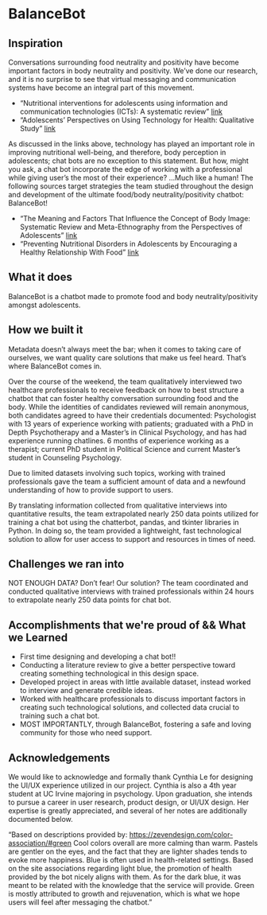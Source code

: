 # BalanceBot
## Inspiration
Conversations surrounding food neutrality and positivity have become important factors in body neutrality and positivity. We’ve done our research, and it is no surprise to see that virtual messaging and communication systems have become an integral part of this movement.
- “Nutritional interventions for adolescents using information and communication technologies (ICTs): A systematic review” [link](https://www.ncbi.nlm.nih.gov/pmc/articles/PMC5621667/)
- “Adolescents’ Perspectives on Using Technology for Health: Qualitative Study” [link](https://pediatrics.jmir.org/2018/1/e2/)

As discussed in the links above, technology has played an important role in improving nutritional well-being, and therefore, body perception in adolescents; chat bots are no exception to this statement. But how, might you ask, a chat bot incorporate the edge of working with a professional while giving user’s the most of their experience? …Much like a human! The following sources target strategies the team studied throughout the design and development of the ultimate food/body neutrality/positivity chatbot: BalanceBot!

- “The Meaning and Factors That Influence the Concept of Body Image: Systematic Review and Meta-Ethnography from the Perspectives of Adolescents” [link](https://www.mdpi.com/1660-4601/18/3/1140)
- “Preventing Nutritional Disorders in Adolescents by Encouraging a Healthy Relationship With Food” [link](https://www.sciencedirect.com/science/article/pii/S1054139X20305759)

## What it does
BalanceBot is a chatbot made to promote food and body neutrality/positivity amongst adolescents.

## How we built it
Metadata doesn’t always meet the bar; when it comes to taking care of ourselves, we want quality care solutions that make us feel heard. That’s where BalanceBot comes in.

Over the course of the weekend, the team qualitatively interviewed two healthcare professionals to receive feedback on how to best structure a chatbot that can foster healthy conversation surrounding food and the body. While the identities of candidates reviewed will remain anonymous, both candidates agreed to have their credentials documented:
Psychologist with 13 years of experience working with patients; graduated with a PhD in Depth Psychotherapy and a Master’s in Clinical Psychology, and has had experience running chatlines.
6 months of experience working as a therapist; current PhD student in Political Science and current Master’s student in Counseling Psychology.

Due to limited datasets involving such topics, working with trained professionals gave the team a sufficient amount of data and a newfound understanding of how to provide support to users.

By translating information collected from qualitative interviews into quantitative results, the team extrapolated nearly 250 data points utilized for training a chat bot using the chatterbot, pandas, and tkinter libraries in Python. In doing so, the team provided a lightweight, fast technological solution to allow for user access to support and resources in times of need.

## Challenges we ran into
NOT ENOUGH DATA? Don’t fear! Our solution? The team coordinated and conducted qualitative interviews with trained professionals within 24 hours to extrapolate nearly 250 data points for chat bot.

## Accomplishments that we're proud of && What we Learned
- First time designing and developing a chat bot!!
- Conducting a literature review to give a better perspective toward creating something technological in this design space.
- Developed project in areas with little available dataset, instead worked to interview and generate credible ideas.
- Worked with healthcare professionals to discuss important factors in creating such technological solutions, and collected data crucial to training such a chat bot.
- MOST IMPORTANTLY, through BalanceBot, fostering a safe and loving community for those who need support.

## Acknowledgements
We would like to acknowledge and formally thank Cynthia Le for designing the UI/UX experience utilized in our project. Cynthia is also a 4th year student at UC Irvine majoring in psychology. Upon graduation, she intends to pursue a career in user research, product design, or UI/UX design. Her expertise is greatly appreciated, and several of her notes are additionally documented below.

“Based on descriptions provided by: https://zevendesign.com/color-association/#green
Cool colors overall are more calming than warm. Pastels are gentler on the eyes, and the fact that they are lighter shades tends to evoke more happiness. Blue is often used in health-related settings. Based on the site associations regarding light blue, the promotion of health provided by the bot nicely aligns with them. As for the dark blue, it was meant to be related with the knowledge that the service will provide. Green is mostly attributed to growth and rejuvenation, which is what we hope users will feel after messaging the chatbot.”
